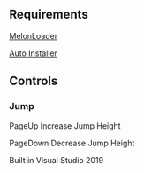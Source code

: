 ## Requirements

[MelonLoader](https://github.com/HerpDerpinstine/MelonLoader)

[Auto Installer](https://github.com/Slaynash/MelonLoaderAutoInstaller)

## Controls

### Jump

PageUp Increase Jump Height

PageDown Decrease Jump Height


Built in Visual Studio 2019